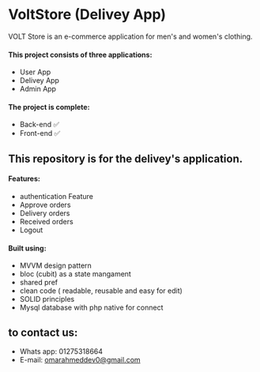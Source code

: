 
# VoltStore (Delivey App)

VOLT Store is an e-commerce application for men's and women's clothing.

#### This project consists of three applications:
* User App
* Delivey App
* Admin App
####  The project is complete:
* Back-end ✅
* Front-end ✅
## This repository is for the delivey's application.
#### Features:
* authentication Feature
* Approve orders
* Delivery orders
* Received orders
* Logout
#### Built using:
* MVVM design pattern
* bloc (cubit) as a state mangament
* shared pref
* clean code ( readable, reusable and easy for edit)
* SOLID principles
* Mysql database with php native for connect
## to contact us:
* Whats app: 01275318664
* E-mail: omarahmeddev0@gmail.com
